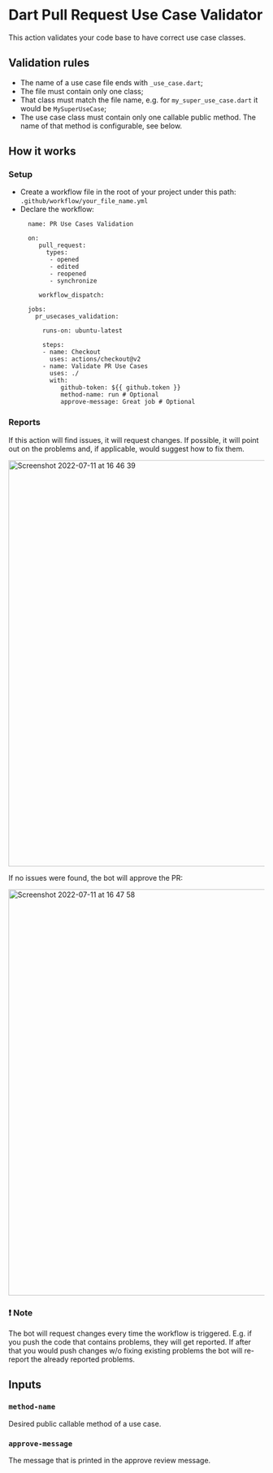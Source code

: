 # Dart Pull Request Use Case Validator

This action validates your code base to have correct use case classes.

## Validation rules

- The name of a use case file ends with `_use_case.dart`;
- The file must contain only one class;
- That class must match the file name, e.g. for `my_super_use_case.dart` it would be `MySuperUseCase`;
- The use case class must contain only one callable public method. The name of that method is configurable, see below.

## How it works

### Setup

- Create a workflow file in the root of your project under this path: `.github/workflow/your_file_name.yml`
- Declare the workflow:
  ```
    name: PR Use Cases Validation

    on:
       pull_request:
         types:
          - opened
          - edited
          - reopened
          - synchronize

       workflow_dispatch:

    jobs:
      pr_usecases_validation:

        runs-on: ubuntu-latest

        steps:
        - name: Checkout
          uses: actions/checkout@v2
        - name: Validate PR Use Cases
          uses: ./
          with:
             github-token: ${{ github.token }}
             method-name: run # Optional
             approve-message: Great job # Optional
  ```

### Reports

If this action will find issues, it will request changes. If possible, it will point out on the problems and, if applicable, would suggest how to fix them.

<img width="800" alt="Screenshot 2022-07-11 at 16 46 39" src="https://user-images.githubusercontent.com/33932162/178278814-4af4743a-756f-4812-9f0a-889c044291f3.png">

If no issues were found, the bot will approve the PR:

<img width="800" alt="Screenshot 2022-07-11 at 16 47 58" src="https://user-images.githubusercontent.com/33932162/178279044-a4fdf507-7d2d-4f09-94d6-4cb4df6c75f1.png">

### ❗️ Note

The bot will request changes every time the workflow is triggered. E.g. if you push the code that contains problems, they will get reported. If after that you would push changes w/o fixing existing problems the bot will re-report the already reported problems.

## Inputs

### `method-name`

Desired public callable method of a use case.

### `approve-message`

The message that is printed in the approve review message.
